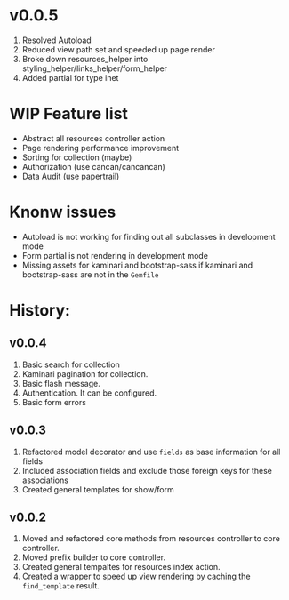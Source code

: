 # v0.0.5

1. Resolved Autoload
2. Reduced view path set and speeded up page render
3. Broke down resources_helper into styling_helper/links_helper/form_helper
4. Added partial for type inet

# WIP Feature list

- Abstract all resources controller action
- Page rendering performance improvement
- Sorting for collection (maybe)
- Authorization (use cancan/cancancan)
- Data Audit (use papertrail)

# Knonw issues

- Autoload is not working for finding out all subclasses in development mode
- Form partial is not rendering in development mode
- Missing assets for kaminari and bootstrap-sass if kaminari and bootstrap-sass are not in the `Gemfile`

# History:

## v0.0.4

1. Basic search for collection
2. Kaminari pagination for collection.
3. Basic flash message.
4. Authentication. It can be configured.
5. Basic form errors

## v0.0.3

1. Refactored model decorator and use `fields` as base information for all fields
2. Included association fields and exclude those foreign keys for these associations
3. Created general templates for show/form

## v0.0.2

1. Moved and refactored core methods from resources controller to core controller.
2. Moved prefix builder to core controller.
2. Created general tempaltes for resources index action.
3. Created a wrapper to speed up view rendering by caching the `find_template` result.
